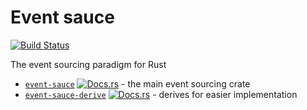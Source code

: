 # Event sauce

[![Build Status](https://circleci.com/gh/jamwaffles/event-sauce/tree/master.svg?style=shield)](https://circleci.com/gh/jamwaffles/event-sauce/tree/master)

The event sourcing paradigm for Rust

- [`event-sauce`](event-sauce) [![Docs.rs](https://docs.rs/event-sauce/badge.svg)](https://docs.rs/event-sauce) - the main event sourcing crate
- [`event-sauce-derive`](event-sauce-derive) [![Docs.rs](https://docs.rs/event-sauce-derive/badge.svg)](https://docs.rs/event-sauce-derive) - derives for easier implementation
